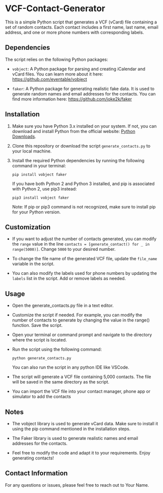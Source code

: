 # VCF-Contact-Generator
This is a simple Python script that generates a VCF (vCard) file containing a set of random contacts. Each contact includes a first name, last name, email address, and one or more phone numbers with corresponding labels.

## Dependencies

The script relies on the following Python packages:

- `vobject`: A Python package for parsing and creating iCalendar and vCard files. You can learn more about it here: https://github.com/eventable/vobject

- `faker`: A Python package for generating realistic fake data. It is used to generate random names and email addresses for the contacts. You can find more information here: https://github.com/joke2k/faker

## Installation
1. Make sure you have Python 3.x installed on your system. If not, you can download and install Python from the official website: [Python Downloads](https://www.python.org/downloads/).

2. Clone this repository or download the script `generate_contacts.py` to your local machine.

3. Install the required Python dependencies by running the following command in your terminal:

   ```shell
   pip install vobject faker
   ```
   If you have both Python 2 and Python 3 installed, and pip is associated with Python 2, use pip3 instead:

   ```shell
   pip3 install vobject faker 
   ```
   Note: If pip or pip3 command is not recognized, make sure to install pip for your Python version.
   
## Customization
- If you want to adjust the number of contacts generated, you can modify the `range` value in the line `contacts = [generate_contact() for _ in range(5000)]`. Change `5000` to your desired number.

- To change the file name of the generated VCF file, update the `file_name` variable in the script.

- You can also modify the labels used for phone numbers by updating the `labels` list in the script. Add or remove labels as needed.

## Usage
- Open the generate_contacts.py file in a text editor.

- Customize the script if needed. For example, you can modify the number of contacts to generate by changing the value in the range() function. Save the script.

- Open your terminal or command prompt and navigate to the directory where the script is located.

- Run the script using the following command:
    ```shell
    python generate_contacts.py
   ``` 
   You can also run the script in any python IDE like VSCode.
- The script will generate a VCF file containing 5,000 contacts. The file will be saved in the same directory as the script.
- You can import the VCF file into your contact manager, phone app or simulator to add the contacts

 ## Notes
- The vobject library is used to generate vCard data. Make sure to install it using the pip command mentioned in the installation steps.

- The Faker library is used to generate realistic names and email addresses for the contacts.
- Feel free to modify the code and adapt it to your requirements. Enjoy generating contacts!

## Contact Information
For any questions or issues, please feel free to reach out to Your Name.

